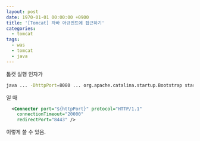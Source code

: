 ```yaml
---
layout: post
date: 1970-01-01 00:00:00 +0900
title: '[Tomcat] 자바 아규먼트에 접근하기'
categories:
  - tomcat
tags:
  - was
  - tomcat
  - java
---
```


톰캣 실행 인자가

```bash
java ... -DhttpPort=8080 ... org.apache.catalina.startup.Bootstrap start
```

일 때

```xml
  <Connector port="${httpPort}" protocol="HTTP/1.1"
    connectionTimeout="20000"
    redirectPort="8443" />
```

이렇게 쓸 수 있음.
